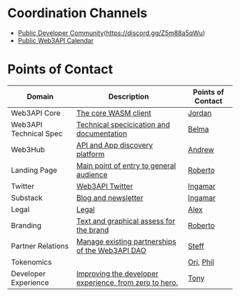 
# Coordination Channels
- [Public Developer Community](Discord)(https://discord.gg/Z5m88a5qWu)
- [Public Web3API Calendar](https://calendar.google.com/calendar/embed?src=c_jpqrmmdu58tc2flstpdebr40ng%40group.calendar.google.com)


# Points of Contact

| Domain | Description | Points of Contact |  
|-|-|-| 
| Web3API Core | [The core WASM client](https://github.com/Web3-API/prototype) |[Jordan]()|
| Web3API Technical Spec |[Technical specicication and documentation](https://github.com/Web3-API/specification) |[Belma]()|
| Web3Hub | [API and App discovery platform](#) |[Andrew]()|
| Landing Page | [Main point of entry to general audience](https://web3api.dev) | [Roberto](https://t.me/daoadvocate) |  
| Twitter | [Web3API Twitter](https://twitter.com/web3api) | [Ingamar]() |  
| Substack | [Blog and newsletter]() | [Ingamar]() |  
| Legal | [Legal](#) | [Alex]() |  
| Branding | [Text and graphical assess for the brand](https://github.com/Web3-API/branding) | [Roberto](https://t.me/daoadvocate) |  
| Partner Relations | [Manage existing partnerships of the Web3API DAO]() | [Steff]() |  
| Tokenomics | []() | [Ori](), [Phil]()|  
| Developer Experience | [Improving the developer experience, from zero to hero.]() | [Tony]() |  
